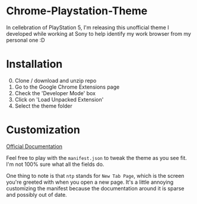 # Chrome-Playstation-Theme
In cellebration of PlayStation 5, I'm releasing this unofficial theme I developed while working at Sony to help identify my work browser from my personal one :D

# Installation
0. Clone / download and unzip repo
1. Go to the Google Chrome Extensions page
2. Check the 'Developer Mode' box
3. Click on 'Load Unpacked Extension'
4. Select the theme folder

# Customization
[Official Documentation](https://developer.chrome.com/extensions/themes)

Feel free to play with the `manifest.json` to tweak the theme as you see fit. I'm not 100% sure what all the fields do.

One thing to note is that `ntp` stands for `New Tab Page`, which is the screen you're greeted with when you open a new page.
It's a little annoying customizing the manifest because the documentation around it is sparse and possibly out of date.
